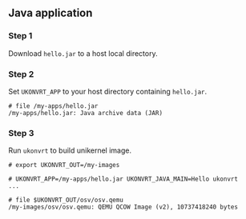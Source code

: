 ## Java application

### Step 1

Download ``hello.jar`` to a host local directory.

### Step 2

Set ``UKONVRT_APP`` to your host directory containing ``hello.jar``.

```
# file /my-apps/hello.jar
/my-apps/hello.jar: Java archive data (JAR)
```

### Step 3

Run ``ukonvrt`` to build unikernel image.

```
# export UKONVRT_OUT=/my-images

# UKONVRT_APP=/my-apps/hello.jar UKONVRT_JAVA_MAIN=Hello ukonvrt
...

# file $UKONVRT_OUT/osv/osv.qemu 
/my-images/osv/osv.qemu: QEMU QCOW Image (v2), 10737418240 bytes
```
